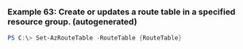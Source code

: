 
### Example 63: Create or updates a route table in a specified resource group. (autogenerated)
```powershell
PS C:\> Set-AzRouteTable -RouteTable {RouteTable}


